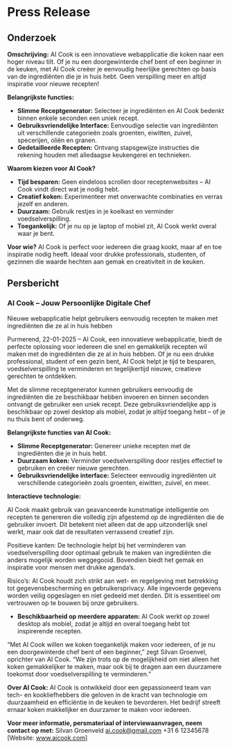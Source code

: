 # Press Release

## Onderzoek

**Omschrijving:**
AI Cook is een innovatieve webapplicatie die koken naar een hoger niveau tilt. Of je nu een doorgewinterde chef bent of een beginner in de keuken, met AI Cook creëer je eenvoudig heerlijke gerechten op basis van de ingrediënten die je in huis hebt. Geen verspilling meer en altijd inspiratie voor nieuwe recepten!

**Belangrijkste functies:**

- **Slimme Receptgenerator:** Selecteer je ingrediënten en AI Cook bedenkt binnen enkele seconden een uniek recept.
- **Gebruiksvriendelijke Interface:** Eenvoudige selectie van ingrediënten uit verschillende categorieën zoals groenten, eiwitten, zuivel, specerijen, oliën en granen.
- **Gedetailleerde Recepten:** Ontvang stapsgewijze instructies die rekening houden met alledaagse keukengerei en technieken.

**Waarom kiezen voor AI Cook?**

- **Tijd besparen:** Geen eindeloos scrollen door receptenwebsites – AI Cook vindt direct wat je nodig hebt.
- **Creatief koken:** Experimenteer met onverwachte combinaties en verras jezelf en anderen.
- **Duurzaam:** Gebruik restjes in je koelkast en verminder voedselverspilling.
- **Toegankelijk:** Of je nu op je laptop of mobiel zit, AI Cook werkt overal waar je bent.

**Voor wie?**
AI Cook is perfect voor iedereen die graag kookt, maar af en toe inspiratie nodig heeft. Ideaal voor drukke professionals, studenten, of gezinnen die waarde hechten aan gemak en creativiteit in de keuken.

## Persbericht

### AI Cook – Jouw Persoonlijke Digitale Chef

Nieuwe webapplicatie helpt gebruikers eenvoudig recepten te maken met ingrediënten die ze al in huis hebben

Purmerend, 22-01-2025 – AI Cook, een innovatieve webapplicatie, biedt de perfecte oplossing voor iedereen die snel en gemakkelijk recepten wil maken met de ingrediënten die ze al in huis hebben. Of je nu een drukke professional, student of een gezin bent, AI Cook helpt je tijd te besparen, voedselverspilling te verminderen en tegelijkertijd nieuwe, creatieve gerechten te ontdekken.

Met de slimme receptgenerator kunnen gebruikers eenvoudig de ingrediënten die ze beschikbaar hebben invoeren en binnen seconden ontvangt de gebruiker een uniek recept. Deze gebruiksvriendelijke app is beschikbaar op zowel desktop als mobiel, zodat je altijd toegang hebt – of je nu thuis bent of onderweg.

**Belangrijkste functies van AI Cook:**

- **Slimme Receptgenerator:** Genereer unieke recepten met de ingrediënten die je in huis hebt.
- **Duurzaam koken:** Verminder voedselverspilling door restjes effectief te gebruiken en creëer nieuwe gerechten.
- **Gebruiksvriendelijke interface:** Selecteer eenvoudig ingrediënten uit verschillende categorieën zoals groenten, eiwitten, zuivel, en meer.

**Interactieve technologie:**

AI Cook maakt gebruik van geavanceerde kunstmatige intelligentie om recepten te genereren die volledig zijn afgestemd op de ingrediënten die de gebruiker invoert. Dit betekent niet alleen dat de app uitzonderlijk snel werkt, maar ook dat de resultaten verrassend creatief zijn.

Positieve kanten: De technologie helpt bij het verminderen van voedselverspilling door optimaal gebruik te maken van ingrediënten die anders mogelijk worden weggegooid. Bovendien biedt het gemak en inspiratie voor mensen met drukke agenda’s.

Risico’s: AI Cook houdt zich strikt aan wet- en regelgeving met betrekking tot gegevensbescherming en gebruikersprivacy. Alle ingevoerde gegevens worden veilig opgeslagen en niet gedeeld met derden. Dit is essentieel om vertrouwen op te bouwen bij onze gebruikers.

- **Beschikbaarheid op meerdere apparaten:** AI Cook werkt op zowel desktop als mobiel, zodat je altijd en overal toegang hebt tot inspirerende recepten.

“Met AI Cook willen we koken toegankelijk maken voor iedereen, of je nu een doorgewinterde chef bent of een beginner,” zegt Silvan Groenvel, oprichter van AI Cook. “We zijn trots op de mogelijkheid om niet alleen het koken gemakkelijker te maken, maar ook bij te dragen aan een duurzamere toekomst door voedselverspilling te verminderen.”

**Over AI Cook:**
AI Cook is ontwikkeld door een gepassioneerd team van tech- en kookliefhebbers die geloven in de kracht van technologie om duurzaamheid en efficiëntie in de keuken te bevorderen. Het bedrijf streeft ernaar koken makkelijker en duurzamer te maken voor iedereen.

**Voor meer informatie, persmateriaal of interviewaanvragen, neem contact op met:**
Silvan Groenveld
ai.cook@gmail.com
+31 6 12345678
[Website: www.aicook.com]
